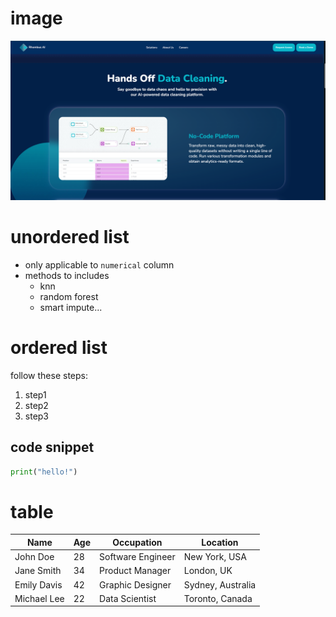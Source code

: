 # image
![a landing page image](./assets/image.png)

# unordered list

+ only applicable to `numerical` column
+ methods to includes
  + knn
  + random forest
  + smart impute...

# ordered list
follow these steps:
1. step1
2. step2
3. step3

## code snippet
```python
print("hello!")
```





# table

| Name        | Age | Occupation        | Location       |
|-------------|-----|-------------------|----------------|
| John Doe    | 28  | Software Engineer | New York, USA  |
| Jane Smith  | 34  | Product Manager   | London, UK     |
| Emily Davis | 42  | Graphic Designer  | Sydney, Australia |
| Michael Lee | 22  | Data Scientist    | Toronto, Canada |


